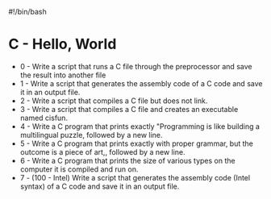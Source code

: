 #!/bin/bash
# C - Hello, World
* 0 - Write a script that runs a C file through the preprocessor and save the result into another file
* 1 - Write a script that generates the assembly code of a C code and save it in an output file.
* 2 - Write a script that compiles a C file but does not link.
* 3 - Write a script that compiles a C file and creates an executable named cisfun.
* 4 - Write a C program that prints exactly "Programming is like building a multilingual puzzle, followed by a new line.
* 5 - Write a C program that prints exactly with proper grammar, but the outcome is a piece of art,, followed by a new line.
* 6 - Write a C program that prints the size of various types on the computer it is compiled and run on.
* 7 - (100 - Intel) Write a script that generates the assembly code (Intel syntax) of a C code and save it in an output file.
